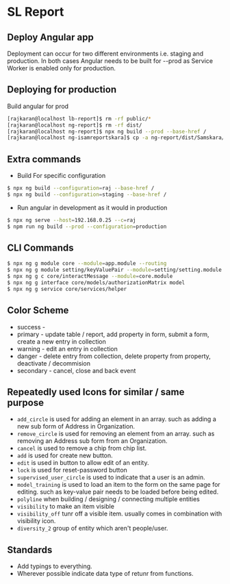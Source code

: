 # SL Report

## Deploy Angular app
Deployment can occur for two different environments i.e. staging and production. In both cases Angular needs to be built for --prod as Service Worker is enabled only for production.

## Deploying for production
Build angular for prod
```sh
[rajkaran@localhost lb-report]$ rm -rf public/*
[rajkaran@localhost ng-report]$ rm -rf dist/
[rajkaran@localhost ng-report]$ npx ng build --prod --base-href /
[rajkaran@localhost ng-isamreportskara]$ cp -a ng-report/dist/Samskara/. lb-report/public/
```

## Extra commands
* Build For specific configuration
```sh
$ npx ng build --configuration=raj --base-href /
$ npx ng build --configuration=staging --base-href /
```
* Run angular in development as it would in production
```sh
$ npx ng serve --host=192.168.0.25 --c=raj
$ npm run ng build --prod --configuration=production
```

## CLI Commands
```sh
$ npx ng g module core --module=app.module --routing
$ npx ng g module setting/keyValuePair --module=setting/setting.module
$ npx ng g c core/interactMessage --module=core.module
$ npx ng g interface core/models/authorizationMatrix model
$ npx ng g service core/services/helper
```

## Color Scheme
* success - 
* primary - update table / report, add property in form, submit a form, create a new entry in collection
* warning - edit an entry in collection
* danger - delete entry from collection, delete property from property, deactivate / decommision 
* secondary - cancel, close and back event

## Repeatedly used Icons for similar / same purpose
* `add_circle` is used for adding an element in an array. such as adding a new sub form of Address in Organization.
* `remove_circle` is used for removing an element from an array. such as removing an Address sub form from an Organization.
* `cancel` is used to remove a chip from chip list.
* `add` is used for create new button.
* `edit` is used in button to allow edit of an entity.
* `lock` is used for reset-password button
* `supervised_user_circle` is used to indicate that a user is an admin.
* `model_training` is used to load an item to the form on the same page for editing. such as key-value pair needs to be loaded before being edited.
* `polyline` when building / designing / connecting multiple entities
* `visibility` to make an item visible
* `visibility_off` tunr off a visible item. usually comes in combination with visibility icon.
* `diversity_2` group of entity which aren't people/user.

## Standards
* Add typings to everything.
* Wherever possible indicate data type of retunr from functions.